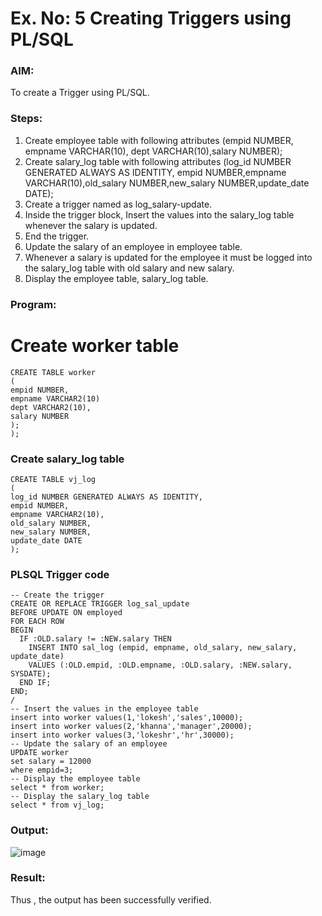 # Ex. No: 5 Creating Triggers using PL/SQL
### AIM: 
To create a Trigger using PL/SQL.
### Steps:
1. Create employee table with following attributes (empid NUMBER, empname VARCHAR(10), dept VARCHAR(10),salary NUMBER);
2. Create salary_log table with following attributes (log_id NUMBER GENERATED ALWAYS AS IDENTITY, empid NUMBER,empname VARCHAR(10),old_salary NUMBER,new_salary NUMBER,update_date DATE);
3. Create a trigger named as log_salary-update.
4. Inside the trigger block, Insert the values into the salary_log table whenever the salary is updated.
5. End the trigger.
6. Update the salary of an employee in employee table.
7. Whenever a salary is updated for the employee it must be logged into the salary_log table with old salary and new salary.
8. Display the employee table, salary_log table.
### Program:
 # Create worker table
```
CREATE TABLE worker
(
empid NUMBER,
empname VARCHAR2(10)
dept VARCHAR2(10),
salary NUMBER
);
);
```
### Create salary_log table
```
CREATE TABLE vj_log
(
log_id NUMBER GENERATED ALWAYS AS IDENTITY,
empid NUMBER,
empname VARCHAR2(10),
old_salary NUMBER,
new_salary NUMBER,
update_date DATE
);
```
### PLSQL Trigger code
```
-- Create the trigger
CREATE OR REPLACE TRIGGER log_sal_update
BEFORE UPDATE ON employed
FOR EACH ROW
BEGIN
  IF :OLD.salary != :NEW.salary THEN
    INSERT INTO sal_log (empid, empname, old_salary, new_salary, update_date)
    VALUES (:OLD.empid, :OLD.empname, :OLD.salary, :NEW.salary, SYSDATE);
  END IF;
END;
/
-- Insert the values in the employee table
insert into worker values(1,'lokesh','sales',10000);
insert into worker values(2,'khanna','manager',20000);
insert into worker values(3,'lokeshr','hr',30000);
-- Update the salary of an employee
UPDATE worker
set salary = 12000
where empid=3;
-- Display the employee table
select * from worker;
-- Display the salary_log table
select * from vj_log;
```
### Output:
![image](https://github.com/lokesh-khanna/Ex-No-5-Creating-Triggers-using-PL-SQL/assets/119606216/8789c0c9-df96-453a-8a86-d23239ec5fad)

### Result:
Thus , the output has been successfully verified.
